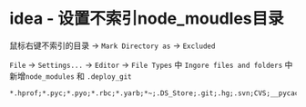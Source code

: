 # idea - 设置不索引node_moudles目录

鼠标右键不索引的目录 -> `Mark Directory as` -> `Excluded`

`File` -> `Settings...` -> `Editor` -> `File Types` 中 `Ingore files and folders` 中新增`node_modules` 和 `.deploy_git`

```
*.hprof;*.pyc;*.pyo;*.rbc;*.yarb;*~;.DS_Store;.git;.hg;.svn;CVS;__pycache__;_svn;vssver.scc;vssver2.scc;node_modules;.deploy_git;
```
